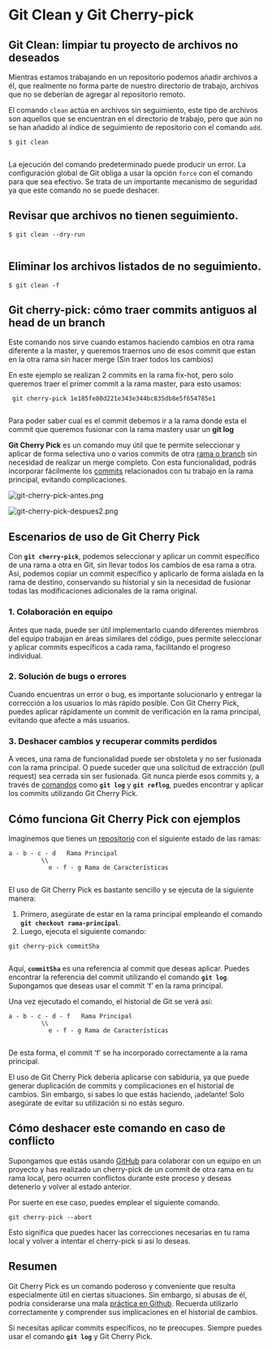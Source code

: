 ﻿# Git Clean y Git Cherry-pick

## Git Clean: limpiar tu proyecto de archivos no deseados

Mientras estamos trabajando en un repositorio podemos añadir archivos a él, que realmente no forma parte de nuestro directorio de trabajo, archivos que no se deberían de agregar al repositorio remoto.

El comando `clean` actúa en archivos sin seguimiento, este tipo de archivos son aquellos que se encuentran en el directorio de trabajo, pero que aún no se han añadido al índice de seguimiento de repositorio con el comando `add`.

```
$ git clean


```

La ejecución del comando predeterminado puede producir un error. La configuración global de Git obliga a usar la opción `force` con el comando para que sea efectivo. Se trata de un importante mecanismo de seguridad ya que este comando no se puede deshacer.

## Revisar que archivos no tienen seguimiento.

```
$ git clean --dry-run


```

## Eliminar los archivos listados de no seguimiento.

```
$ git clean -f
```

## Git cherry-pick: cómo traer commits antiguos al head de un branch

Este comando nos sirve cuando estamos haciendo cambios en otra rama diferente a la master, y queremos traernos uno de esos commit que estan en la otra rama sin hacer merge (Sin traer todos los cambios)

En este ejemplo se realizan 2 commits en la rama fix-hot, pero solo queremos traer el primer commit a la rama master, para esto usamos:

```
 git cherry-pick 1e185fe80d221e343e344bc835db8e5f654785e1


```

Para poder saber cual es el commit debemos ir a la rama donde esta el commit que queremos fusionar con la rama mastery usar un **git log**

**Git Cherry Pick**  es un comando muy útil que te permite seleccionar y aplicar de forma selectiva uno o varios commits de otra  [rama o branch](https://platzi.com/clases/1557-git-github/19947-que-es-un-branch-rama-y-como-funciona-un-merge-en-/)  sin necesidad de realizar un merge completo. Con esta funcionalidad, podrás incorporar fácilmente los  [commits](https://platzi.com/clases/1557-git-github/19936-crea-un-repositorio-de-git-y-haz-tu-primer-commit/)  relacionados con tu trabajo en la rama principal, evitando complicaciones.

![git-cherry-pick-antes.png](https://static.platzi.com/media/user_upload/git-cherry-pick-antes-1084cd3d-26ea-498b-8097-4109ca3d8d99.jpg)

![git-cherry-pick-despues2.png](https://static.platzi.com/media/user_upload/git-cherry-pick-despues2-5f7c6919-c217-409f-a021-b2950183c5bd.jpg)

## Escenarios de uso de  **Git Cherry Pick**

Con  **`git cherry-pick`**, podemos seleccionar y aplicar un commit específico de una rama a otra en Git, sin llevar todos los cambios de esa rama a otra. Así, podemos copiar un commit específico y aplicarlo de forma aislada en la rama de destino, conservando su historial y sin la necesidad de fusionar todas las modificaciones adicionales de la rama original.

### 1. Colaboración en equipo

Antes que nada, puede ser útil implementarlo cuando diferentes miembros del equipo trabajan en áreas similares del código, pues permite seleccionar y aplicar commits específicos a cada rama, facilitando el progreso individual.

### 2. Solución de bugs o errores

Cuando encuentras un error o bug, es importante solucionarlo y entregar la corrección a los usuarios lo más rápido posible. Con Git Cherry Pick, puedes aplicar rápidamente un commit de verificación en la rama principal, evitando que afecte a más usuarios.

### 3. Deshacer cambios y recuperar commits perdidos

A veces, una rama de funcionalidad puede ser obstoleta y no ser fusionada con la rama principal. O puede suceder que una solicitud de extracción (pull request) sea cerrada sin ser fusionada. Git nunca pierde esos commits y, a través de  [comandos](https://platzi.com/blog/flujo-de-trabajo-y-comandos-oscuros-de-git/)  como  **`git log`**  y  **`git reflog`**, puedes encontrar y aplicar los commits utilizando Git Cherry Pick.

## **Cómo funciona Git Cherry Pick con ejemplos**

Imaginemos que tienes un  [repositorio](https://platzi.com/blog/15-repositorios-de-github-que-deberias-tener-siempre-a-la-mano/)  con el siguiente estado de las ramas:

```
a - b - c - d   Rama Principal
         \\
           e - f - g Rama de Características


```

El uso de Git Cherry Pick es bastante sencillo y se ejecuta de la siguiente manera:

1.  Primero, asegúrate de estar en la rama principal empleando el comando  **`git checkout rama-principal`**.
2.  Luego, ejecuta el siguiente comando:

```
git cherry-pick commitSha


```

Aquí,  **`commitSha`**  es una referencia al commit que deseas aplicar. Puedes encontrar la referencia del commit utilizando el comando  **`git log`**. Supongamos que deseas usar el commit ‘f’ en la rama principal.

Una vez ejecutado el comando, el historial de Git se verá así:

```
a - b - c - d - f   Rama Principal
         \\
           e - f - g Rama de Características


```

De esta forma, el commit ‘f’ se ha incorporado correctamente a la rama principal.

El uso de Git Cherry Pick debería aplicarse con sabiduría, ya que puede generar duplicación de commits y complicaciones en el historial de cambios. Sin embargo, si sabes lo que estás haciendo, ¡adelante! Solo asegúrate de evitar su utilización si no estás seguro.

## Cómo deshacer este comando en caso de conflicto

Supongamos que estás usando  [GitHub](https://platzi.com/clases/1557-git-github/20215-que-es-git/)  para colaborar con un equipo en un proyecto y has realizado un cherry-pick de un commit de otra rama en tu rama local, pero ocurren conflictos durante este proceso y deseas detenerlo y volver al estado anterior.

Por suerte en ese caso, puedes emplear el siguiente comando.

```
git cherry-pick --abort

```

Esto significa que puedes hacer las correcciones necesarias en tu rama local y volver a intentar el cherry-pick si así lo deseas.

## Resumen

Git Cherry Pick es un comando poderoso y conveniente que resulta especialmente útil en ciertas situaciones. Sin embargo, si abusas de él, podría considerarse una mala  [práctica en Github](https://platzi.com/blog/buenas-practicas-git-y-github/). Recuerda utilizarlo correctamente y comprender sus implicaciones en el historial de cambios.

Si necesitas aplicar commits específicos, no te preocupes. Siempre puedes usar el comando  **`git log`**  y Git Cherry Pick.

